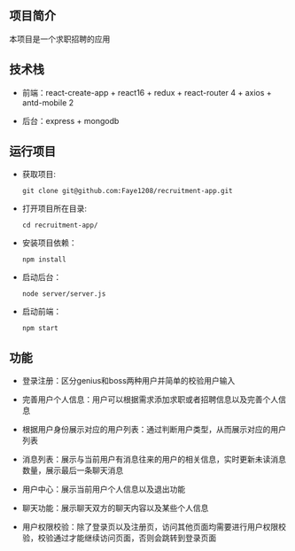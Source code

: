  ## 项目简介

   本项目是一个求职招聘的应用


 ## 技术栈

 + 前端：react-create-app + react16 + redux + react-router 4 + axios + antd-mobile 2

 + 后台：express + mongodb


 ## 运行项目

  + 获取项目:

        git clone git@github.com:Faye1208/recruitment-app.git

  + 打开项目所在目录:

        cd recruitment-app/

  + 安装项目依赖：

        npm install

  + 启动后台：

        node server/server.js

  + 启动前端：

        npm start



 ## 功能

  + 登录注册：区分genius和boss两种用户并简单的校验用户输入

  + 完善用户个人信息：用户可以根据需求添加求职或者招聘信息以及完善个人信息

  + 根据用户身份展示对应的用户列表：通过判断用户类型，从而展示对应的用户列表

  + 消息列表：展示与当前用户有消息往来的用户的相关信息，实时更新未读消息数量，展示最后一条聊天消息

  + 用户中心：展示当前用户个人信息以及退出功能

  + 聊天功能：展示聊天双方的聊天内容以及某些个人信息

  + 用户权限校验：除了登录页以及注册页，访问其他页面均需要进行用户权限校验，校验通过才能继续访问页面，否则会跳转到登录页面













